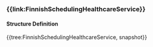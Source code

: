### {{link:FinnishSchedulingHealthcareService}} 

#### Structure Definition

{{tree:FinnishSchedulingHealthcareService, snapshot}}

